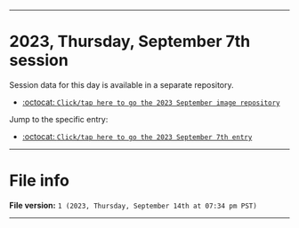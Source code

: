 
***

# 2023, Thursday, September 7th session

Session data for this day is available in a separate repository.

- [:octocat: `Click/tap here to go the 2023 September image repository`](https://github.com/seanpm2001/SeansLifeArchive_Images_ModernSmurfsVillage_Y2023_V2/)

Jump to the specific entry:

- [:octocat: `Click/tap here to go the 2023 September 7th entry`](https://github.com/seanpm2001/SeansLifeArchive_Images_ModernSmurfsVillage_Y2023_V2/tree/SeansLifeArchive_ModernSmurfsVillage_Y2023_V2_Main-dev/09_September/07/)

***

# File info

**File version:** `1 (2023, Thursday, September 14th at 07:34 pm PST)`

***
